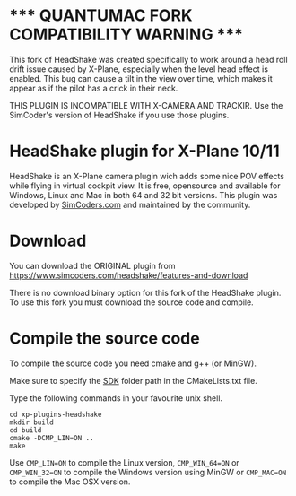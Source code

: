 # *** QUANTUMAC FORK COMPATIBILITY WARNING ***

This fork of HeadShake was created specifically to work around a head roll drift issue caused by X-Plane,
especially when the level head effect is enabled.  This bug can cause a tilt in the view over time, which
makes it appear as if the pilot has a crick in their neck.

THIS PLUGIN IS INCOMPATIBLE WITH X-CAMERA AND TRACKIR.  Use the SimCoder's version of HeadShake if you use
those plugins.

# HeadShake plugin for X-Plane 10/11

HeadShake is an X-Plane camera plugin wich adds some nice POV effects while flying in virtual cockpit view.
It is free, opensource and available for Windows, Linux and Mac in both 64 and 32 bit versions.
This plugin was developed by [SimCoders.com](https://www.simcoders.com) and maintained by the community.

# Download

You can download the ORIGINAL plugin from https://www.simcoders.com/headshake/features-and-download

There is no download binary option for this fork of the HeadShake plugin.  To use this fork you must
download the source code and compile.

# Compile the source code

To compile the source code you need cmake and g++ (or MinGW).

Make sure to specify the [SDK](http://www.xsquawkbox.net/xpsdk/mediawiki/Main_Page) folder path in the CMakeLists.txt file.

Type the following commands in your favourite unix shell.

```
cd xp-plugins-headshake
mkdir build
cd build
cmake -DCMP_LIN=ON ..
make
```

Use `CMP_LIN=ON` to compile the Linux version, `CMP_WIN_64=ON` or `CMP_WIN_32=ON` to compile the Windows version using MinGW or `CMP_MAC=ON` to compile the Mac OSX version.
